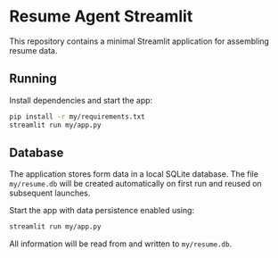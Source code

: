 # Resume Agent Streamlit

This repository contains a minimal Streamlit application for assembling resume data.

## Running

Install dependencies and start the app:

```bash
pip install -r my/requirements.txt
streamlit run my/app.py
```

## Database

The application stores form data in a local SQLite database. The file
`my/resume.db` will be created automatically on first run and reused on
subsequent launches.

Start the app with data persistence enabled using:

```bash
streamlit run my/app.py
```

All information will be read from and written to `my/resume.db`.
